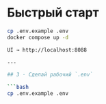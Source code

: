 # Быстрый старт

```bash
cp .env.example .env
docker compose up -d

UI → http://localhost:8088

---

## 3 · Сделай рабочий `.env`

```bash
cp .env.example .env